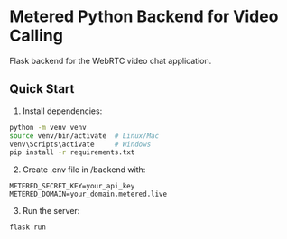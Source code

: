 # Metered Python Backend for Video Calling

Flask backend for the WebRTC video chat application.

## Quick Start

1. Install dependencies:
```bash
python -m venv venv
source venv/bin/activate  # Linux/Mac
venv\Scripts\activate     # Windows
pip install -r requirements.txt
```

2. Create .env file in /backend with:
```
METERED_SECRET_KEY=your_api_key
METERED_DOMAIN=your_domain.metered.live
```

3. Run the server:
```
flask run  
````